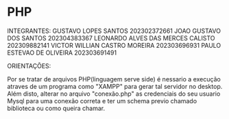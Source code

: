 # PHP
INTEGRANTES:
GUSTAVO LOPES SANTOS 202302372661
JOAO GUSTAVO DOS SANTOS 202304383367
LEONARDO ALVES DAS MERCES CALISTO 202309882141
VICTOR WILLIAN CASTRO MOREIRA 202303696931
PAULO ESTEVAO DE OLIVEIRA 202303691491


ORIENTAÇÕES:

Por se tratar de arquivos PHP(linguagem serve side) é nessario a execução atraves de um programa como "XAMPP" para gerar tal servidor no desktop.
Além disto, alterar no arquivo "conexão.php" as credenciais do seu usuario Mysql para uma conexão correta e ter um schema previo chamado biblioteca ou como queira chamar.
